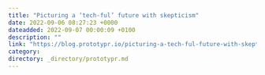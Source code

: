 ```yaml
---
title: "Picturing a ‘tech-ful’ future with skepticism"
date: 2022-09-06 08:27:23 +0000
dateadded: 2022-09-07 00:00:09 +0100
description: ""
link: "https://blog.prototypr.io/picturing-a-tech-ful-future-with-skepticism-c8e8e8812ac6?source=rss----eb297ea1161a---4"
category:
directory: _directory/prototypr.md
---
```

